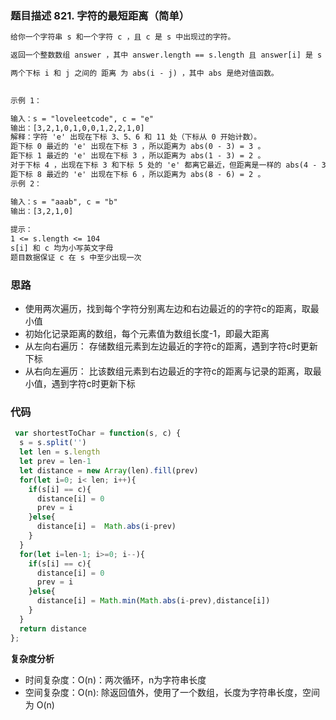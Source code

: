 ### 题目描述  821. 字符的最短距离（简单）
```txt
给你一个字符串 s 和一个字符 c ，且 c 是 s 中出现过的字符。

返回一个整数数组 answer ，其中 answer.length == s.length 且 answer[i] 是 s 中从下标 i 到离它 最近 的字符 c 的 距离 。

两个下标 i 和 j 之间的 距离 为 abs(i - j) ，其中 abs 是绝对值函数。

 
示例 1：

输入：s = "loveleetcode", c = "e"
输出：[3,2,1,0,1,0,0,1,2,2,1,0]
解释：字符 'e' 出现在下标 3、5、6 和 11 处（下标从 0 开始计数）。
距下标 0 最近的 'e' 出现在下标 3 ，所以距离为 abs(0 - 3) = 3 。
距下标 1 最近的 'e' 出现在下标 3 ，所以距离为 abs(1 - 3) = 2 。
对于下标 4 ，出现在下标 3 和下标 5 处的 'e' 都离它最近，但距离是一样的 abs(4 - 3) == abs(4 - 5) = 1 。
距下标 8 最近的 'e' 出现在下标 6 ，所以距离为 abs(8 - 6) = 2 。
示例 2：

输入：s = "aaab", c = "b"
输出：[3,2,1,0]
 
提示：
1 <= s.length <= 104
s[i] 和 c 均为小写英文字母
题目数据保证 c 在 s 中至少出现一次

```

### 思路
+ 使用两次遍历，找到每个字符分别离左边和右边最近的的字符c的距离，取最小值
+ 初始化记录距离的数组，每个元素值为数组长度-1，即最大距离
+ 从左向右遍历： 存储数组元素到左边最近的字符c的距离，遇到字符c时更新下标
+ 从右向左遍历： 比该数组元素到右边最近的字符c的距离与记录的距离，取最小值，遇到字符c时更新下标

### 代码
```javascript
 var shortestToChar = function(s, c) {
  s = s.split('')
  let len = s.length
  let prev = len-1
  let distance = new Array(len).fill(prev)
  for(let i=0; i< len; i++){
    if(s[i] == c){
      distance[i] = 0
      prev = i
    }else{
      distance[i] =  Math.abs(i-prev)
    }
  }
  for(let i=len-1; i>=0; i--){
    if(s[i] == c){
      distance[i] = 0
      prev = i
    }else{
      distance[i] = Math.min(Math.abs(i-prev),distance[i])
    }
  }
  return distance
};

```

**复杂度分析**
+ 时间复杂度：O(n)：两次循环，n为字符串长度
+ 空间复杂度：O(n): 除返回值外，使用了一个数组，长度为字符串长度，空间为 O(n)
